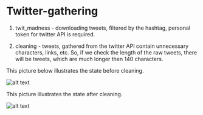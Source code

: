 # Twitter-gathering

1.	twit_madness - downloading tweets, filtered by the hashtag, personal token for twitter API is required.

2.	cleaning - tweets, gathered from the twitter API contain unnecessary characters, links, etc. So, if we check the length of the raw tweets, there will be tweets, which are much longer then 140 characters.

This picture below illustrates the state before cleaning.


![alt text](https://github.com/EkaterinaO/Twitts/blob/master/img/before_cleaning.png)

This picture illustrates the state after cleaning.

![alt text](https://github.com/EkaterinaO/Twitts/blob/master/img/after_cleaning.png)
 
